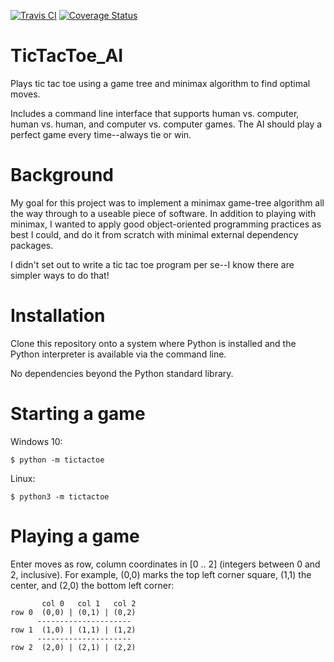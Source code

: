 [![Travis CI](https://travis-ci.com/B-T-D/TicTacToe_AI.svg?branch=master)](https://travis-ci.com/github/B-T-D/https://travis-ci.com/github/B-T-D/TicTacToe_AI)
[![Coverage Status](https://coveralls.io/repos/github/B-T-D/TicTacToe_AI/badge.svg?branch=master)](https://coveralls.io/github/B-T-D/TicTacToe_AI?branch=master)

# TicTacToe_AI
Plays tic tac toe using a game tree and minimax algorithm to find optimal moves. 

Includes a command line interface that supports human vs. computer, human vs. human, and computer vs. computer games. The AI should play a perfect game every time--always tie or win.

# Background
My goal for this project was to implement a minimax game-tree algorithm all the way through to a useable piece of software. In addition to playing with minimax, I wanted to apply good object-oriented programming practices as best I could, and do it from scratch with minimal external dependency packages. 

I didn't set out to write a tic tac toe program per se--I know there are simpler ways to do that!

# Installation
Clone this repository onto a system where Python is installed and the Python interpreter is available via the command line.

No dependencies beyond the Python standard library.

# Starting a game
Windows 10:
  
    $ python -m tictactoe
Linux:

    $ python3 -m tictactoe

# Playing a game
Enter moves as row, column coordinates in [0 .. 2] (integers between 0 and 2, inclusive). For example, (0,0) marks the top left corner square, (1,1) the center, and (2,0) the bottom left corner:

           col 0   col 1   col 2
    row 0  (0,0) | (0,1) | (0,2)
          ---------------------
    row 1  (1,0) | (1,1) | (1,2)
          ---------------------
    row 2  (2,0) | (2,1) | (2,2)
